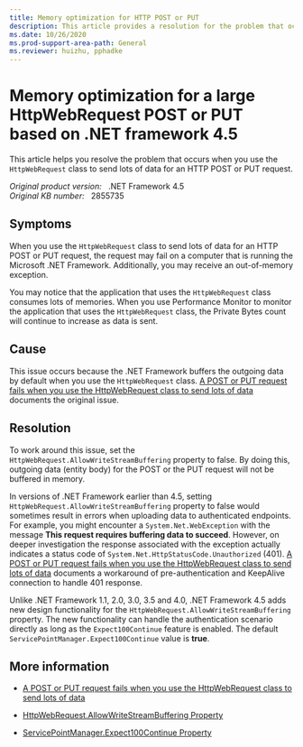 ```yaml
---
title: Memory optimization for HTTP POST or PUT
description: This article provides a resolution for the problem that occurs when you use the HttpWebRequest class to send lots of data for an HTTP POST or PUT request.
ms.date: 10/26/2020
ms.prod-support-area-path: General
ms.reviewer: huizhu, pphadke
---
```

# Memory optimization for a large HttpWebRequest POST or PUT based on .NET framework 4.5

This article helps you resolve the problem that occurs when you use the `HttpWebRequest` class to send lots of data for an HTTP POST or PUT request.

_Original product version:_ &nbsp; .NET Framework 4.5  
_Original KB number:_ &nbsp; 2855735

## Symptoms

When you use the `HttpWebRequest` class to send lots of data for an HTTP POST or PUT request, the request may fail on a computer that is running the Microsoft .NET Framework. Additionally, you may receive an out-of-memory exception.

You may notice that the application that uses the `HttpWebRequest` class consumes lots of memories. When you use Performance Monitor to monitor the application that uses the `HttpWebRequest` class, the Private Bytes count will continue to increase as data is sent.

## Cause

This issue occurs because the .NET Framework buffers the outgoing data by default when you use the `HttpWebRequest` class. [A POST or PUT request fails when you use the HttpWebRequest class to send lots of data](/troubleshoot/dotnet/framework/post-put-request-fail-httpwebrequest) documents the original issue.

## Resolution

To work around this issue, set the `HttpWebRequest.AllowWriteStreamBuffering` property to false. By doing this, outgoing data (entity body) for the POST or the PUT request will not be buffered in memory.

In versions of .NET Framework earlier than 4.5, setting `HttpWebRequest.AllowWriteStreamBuffering` property to false would sometimes result in errors when uploading data to authenticated endpoints. For example, you might encounter a `System.Net.WebException` with the message **This request requires buffering data to succeed**. However, on deeper investigation the response associated with the exception actually indicates a status code of `System.Net.HttpStatusCode.Unauthorized` (401). [A POST or PUT request fails when you use the HttpWebRequest class to send lots of data](/troubleshoot/dotnet/framework/post-put-request-fail-httpwebrequest) documents a workaround of pre-authentication and KeepAlive connection to handle 401 response.

Unlike .NET Framework 1.1, 2.0, 3.0, 3.5 and 4.0, .NET Framework 4.5 adds new design functionality for the `HttpWebRequest.AllowWriteStreamBuffering` property. The new functionality can handle the authentication scenario directly as long as the `Expect100Continue` feature is enabled. The default `ServicePointManager.Expect100Continue` value is **true**.

## More information

- [A POST or PUT request fails when you use the HttpWebRequest class to send lots of data](/troubleshoot/dotnet/framework/post-put-request-fail-httpwebrequest)

- [HttpWebRequest.AllowWriteStreamBuffering Property](/dotnet/api/system.net.httpwebrequest.allowwritestreambuffering)

- [ServicePointManager.Expect100Continue Property](/dotnet/api/system.net.servicepointmanager.expect100continue)
